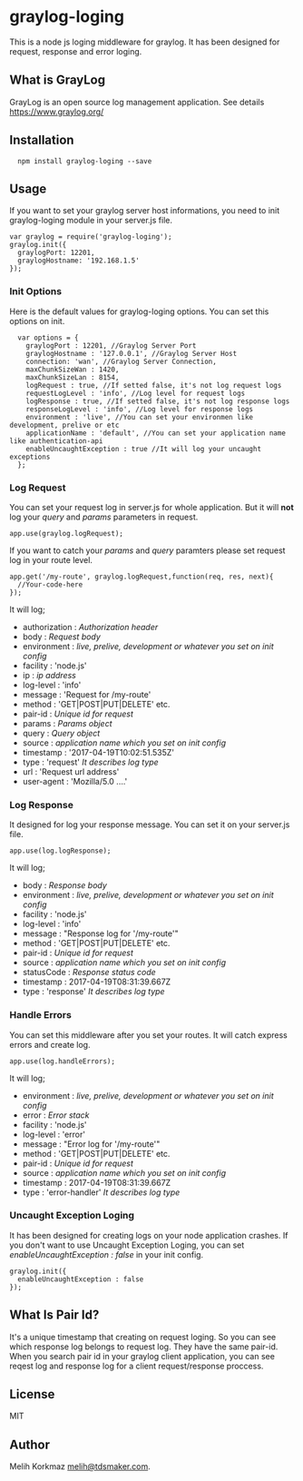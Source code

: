 # graylog-loging
This is a node js loging middleware for graylog. It has been designed for request, response and error loging.

## What is GrayLog
GrayLog is an open source log management application. See details https://www.graylog.org/

## Installation
```
  npm install graylog-loging --save
```

## Usage
If you want to set your graylog server host informations, you need to init graylog-loging module in your server.js file.

```
var graylog = require('graylog-loging');
graylog.init({
  graylogPort: 12201,
  graylogHostname: '192.168.1.5'
});
```
### Init Options
Here is the default values for graylog-loging options. You can set this options on init.
```
  var options = {
    graylogPort : 12201, //Graylog Server Port
    graylogHostname : '127.0.0.1', //Graylog Server Host
    connection: 'wan', //Graylog Server Connection,
    maxChunkSizeWan : 1420,
    maxChunkSizeLan : 8154,
    logRequest : true, //If setted false, it's not log request logs
    requestLogLevel : 'info', //Log level for request logs
    logResponse : true, //If setted false, it's not log response logs
    responseLogLevel : 'info', //Log level for response logs
    environment : 'live', //You can set your environmen like development, prelive or etc
    applicationName : 'default', //You can set your application name like authentication-api
    enableUncaughtException : true //It will log your uncaught exceptions
  };
```

### Log Request
You can set your request log in server.js for whole application. But it will **not** log your _query_ and _params_ parameters in request.
```
app.use(graylog.logRequest);
```
If you want to catch your _params_ and _query_ paramters please set request log in your route level.
```
app.get('/my-route', graylog.logRequest,function(req, res, next){
  //Your-code-here
});
```

It will log;
- authorization : _Authorization header_
- body : _Request body_
- environment : _live, prelive, development or whatever you set on init config_
- facility : 'node.js'
- ip : _ip address_
- log-level : 'info'
- message : 'Request for /my-route'
- method : 'GET|POST|PUT|DELETE' etc.
- pair-id : _Unique id for request_
- params : _Params object_
- query : _Query object_
- source : _application name which you set on init config_
- timestamp : '2017-04-19T10:02:51.535Z'
- type : 'request' _It describes log type_
- url : 'Request url address'
- user-agent : 'Mozilla/5.0 ....'

### Log Response
It designed for log your response message. You can set it on your server.js file.
```
app.use(log.logResponse);
```
It will log;
- body : _Response body_
- environment : _live, prelive, development or whatever you set on init config_
- facility : 'node.js'
- log-level : 'info'
- message : "Response log for '/my-route'"
- method : 'GET|POST|PUT|DELETE' etc.
- pair-id : _Unique id for request_
- source : _application name which you set on init config_
- statusCode : _Response status code_
- timestamp : 2017-04-19T08:31:39.667Z
- type : 'response' _It describes log type_

### Handle Errors
You can set this middleware after you set your routes. It will catch express errors and create log.
```
app.use(log.handleErrors);
```
It will log;
  - environment : _live, prelive, development or whatever you set on init config_
  - error : _Error stack_
  - facility : 'node.js'
  - log-level : 'error'
  - message : "Error log for '/my-route'"
  - method : 'GET|POST|PUT|DELETE' etc.
  - pair-id : _Unique id for request_
  - source : _application name which you set on init config_
  - timestamp : 2017-04-19T08:31:39.667Z
  - type : 'error-handler' _It describes log type_
  
### Uncaught Exception Loging
It has been designed for creating logs on your node application crashes. If you don't want to use Uncaught Exception Loging, you can set _enableUncaughtException : false_ in your init config.
```
graylog.init({
  enableUncaughtException : false
});
```

## What Is Pair Id?
It's a unique timestamp that creating on request loging. So you can see which response log belongs to request log. They have the same pair-id. When you search pair id in your graylog client application, you can see reqest log and response log for a client request/response proccess.

## License

MIT

## Author

Melih Korkmaz <melih@tdsmaker.com>.